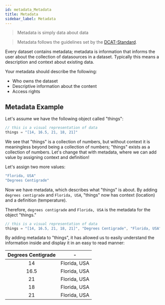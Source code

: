 ```yaml
---
id: metadata_Metadata
title: Metadata
sidebar_label: Metadata
---
```


> Metadata is simply data about data

>Metadata follows the guidelines set by the <a href="/docs/Dataplatform/metadata_DCAT" target="_blank">DCAT-Standard</a>.


Every dataset contains metadata; metadata is information that informs the user about the collection of datasources in a dataset. Typically this means a description and context about existing data.

Your metadata should describe the following:
* Who owns the dataset
* Descriptive information about the content
* Access rights

## Metadata Example

Let's assume we have the following object called "things":

```javascript
// this is a visual representation of data
things = "[14, 16.5, 21, 18, 21]"
```

We see that "things" is a collection of numbers, but without context it is meaningless beyond being a collection of numbers; "things" exists as a collection of numbers. Let's change that with metadata, where we can add value by assigning context and definition!

Let's assign two more values: 
```javascript
"Florida, USA"
"Degrees Centigrade"
```

Now we have metadata, which describes what "things" is about. By adding `degrees centigrade` and `Florida, USA`, "things" now has context (location) and a definition (temperature).

Therefore, `degrees centigrade` and `Florida, USA` is the metadata for the object "things." 

```javascript
// this is a visual representation of data
things = "[14, 16.5, 21, 18, 21]", "Degrees Centigrade", "Florida, USA"
```

By adding metadata to "things", it has allowed us to easily understand the information inside and display it in an easy to read manner:

|Degrees Centigrade| - | 
|:----------------:| :-------:|
|14| Florida, USA |
|16.5| Florida, USA |
|21| Florida, USA |
|18| Florida, USA |
|21| Florida, USA |